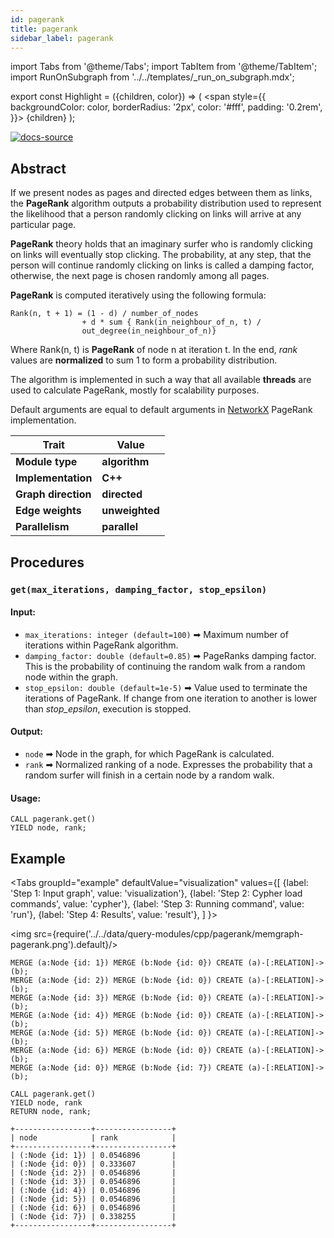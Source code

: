 ```yaml
---
id: pagerank
title: pagerank
sidebar_label: pagerank
---
```


import Tabs from '@theme/Tabs';
import TabItem from '@theme/TabItem';
import RunOnSubgraph from '../../templates/_run_on_subgraph.mdx';

export const Highlight = ({children, color}) => (
  <span
    style={{
      backgroundColor: color,
      borderRadius: '2px',
      color: '#fff',
      padding: '0.2rem',
    }}>
    {children}
  </span>
);

[![docs-source](https://img.shields.io/badge/source-pagerank-FB6E00?logo=github&style=for-the-badge)](https://github.com/memgraph/mage/blob/main/cpp/pagerank_module/pagerank_module.cpp)

## Abstract

If we present nodes as pages and directed edges between them as links, the
**PageRank** algorithm outputs a probability distribution used to represent the
likelihood that a person randomly clicking on links will arrive at any
particular page.

**PageRank** theory holds that an imaginary surfer who is randomly clicking on
links will eventually stop clicking. The probability, at any step, that the
person will continue randomly clicking on links is called a damping factor,
otherwise, the next page is chosen randomly among all pages.

**PageRank** is computed iteratively using the following formula:

```
Rank(n, t + 1) = (1 - d) / number_of_nodes
                + d * sum { Rank(in_neighbour_of_n, t) /
                out_degree(in_neighbour_of_n)}
```

Where Rank(n, t) is **PageRank** of node n at iteration t. In the end, *rank*
values are **normalized** to sum 1 to form a probability distribution.

The algorithm is implemented in such a way that all available **threads** are
used to calculate PageRank, mostly for scalability purposes.

Default arguments are equal to default arguments in
[NetworkX](https://networkx.org/documentation/stable/reference/algorithms/generated/networkx.algorithms.link_analysis.pagerank_alg.pagerank.html)
PageRank implementation.

| Trait               | Value                                                 |
| ------------------- | ----------------------------------------------------- |
| **Module type**     | <Highlight color="#FB6E00">**algorithm**</Highlight>  |
| **Implementation**  | <Highlight color="#FB6E00">**C++**</Highlight>        |
| **Graph direction** | <Highlight color="#FB6E00">**directed**</Highlight>   |
| **Edge weights**    | <Highlight color="#FB6E00">**unweighted**</Highlight> |
| **Parallelism**     | <Highlight color="#FB6E00">**parallel**</Highlight>   |

## Procedures

<RunOnSubgraph/>

### `get(max_iterations, damping_factor, stop_epsilon)`

#### Input:

* `max_iterations: integer (default=100)` ➡ Maximum number of iterations within PageRank
  algorithm.
* `damping_factor: double (default=0.85)` ➡ PageRanks damping factor. This is the
  probability of continuing the random walk from a random node within the graph.
* `stop_epsilon: double (default=1e-5)` ➡ Value used to terminate the iterations of
  PageRank. If change from one iteration to another is lower than
  *stop_epsilon*, execution is stopped.

#### Output:

* `node` ➡ Node in the graph, for which PageRank is calculated.
* `rank` ➡ Normalized ranking of a node. Expresses the probability that a random
  surfer will finish in a certain node by a random walk.

#### Usage:

```cypher
CALL pagerank.get()
YIELD node, rank;
```

## Example

<Tabs
  groupId="example"
  defaultValue="visualization"
  values={[
    {label: 'Step 1: Input graph', value: 'visualization'},
    {label: 'Step 2: Cypher load commands', value: 'cypher'},
    {label: 'Step 3: Running command', value: 'run'},
    {label: 'Step 4: Results', value: 'result'},
  ]
}>
  <TabItem value="visualization">

  <img src={require('../../data/query-modules/cpp/pagerank/memgraph-pagerank.png').default}/>

  </TabItem>
  <TabItem value="cypher">

```cypher
MERGE (a:Node {id: 1}) MERGE (b:Node {id: 0}) CREATE (a)-[:RELATION]->(b);
MERGE (a:Node {id: 2}) MERGE (b:Node {id: 0}) CREATE (a)-[:RELATION]->(b);
MERGE (a:Node {id: 3}) MERGE (b:Node {id: 0}) CREATE (a)-[:RELATION]->(b);
MERGE (a:Node {id: 4}) MERGE (b:Node {id: 0}) CREATE (a)-[:RELATION]->(b);
MERGE (a:Node {id: 5}) MERGE (b:Node {id: 0}) CREATE (a)-[:RELATION]->(b);
MERGE (a:Node {id: 6}) MERGE (b:Node {id: 0}) CREATE (a)-[:RELATION]->(b);
MERGE (a:Node {id: 0}) MERGE (b:Node {id: 7}) CREATE (a)-[:RELATION]->(b);
```

  </TabItem>
  <TabItem value="run">

```cypher
CALL pagerank.get()
YIELD node, rank
RETURN node, rank;
```

  </TabItem>
  <TabItem value="result">

```plaintext
+-----------------+-----------------+
| node            | rank            |
+-----------------+-----------------+
| (:Node {id: 1}) | 0.0546896       |
| (:Node {id: 0}) | 0.333607        |
| (:Node {id: 2}) | 0.0546896       |
| (:Node {id: 3}) | 0.0546896       |
| (:Node {id: 4}) | 0.0546896       |
| (:Node {id: 5}) | 0.0546896       |
| (:Node {id: 6}) | 0.0546896       |
| (:Node {id: 7}) | 0.338255        |
+-----------------+-----------------+
```

  </TabItem>
</Tabs>
